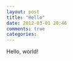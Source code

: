 ```yaml
---
layout: post
title: "Hello"
date: 2012-03-01 20:46
comments: true
categories: 
---
```

Hello, world!
